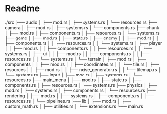 # Readme

./src
├── audio
│   ├── mod.rs
│   ├── systems.rs
│   └── resources.rs
├── camera
│   ├── mod.rs
│   ├── systems.rs
│   └── components.rs
├── chunk
│   ├── mod.rs
│   ├── components.rs
│   ├── resources.rs
│   └── systems.rs
├── game
│   ├── mod.rs
│   ├── state.rs
│   ├── enemy
│   │   ├── mod.rs
│   │   ├── components.rs
│   │   ├── resources.rs
│   │   └── systems.rs
│   ├── player
│   │   ├── mod.rs
│   │   ├── components.rs
│   │   ├── resources.rs
│   │   └── systems.rs
│   ├── ui
│   │   ├── mod.rs
│   │   ├── components.rs
│   │   ├── resources.rs
│   │   └── systems.rs
│   └── terrain
│       ├── mod.rs
│       ├── components
│       │   ├── mod.rs
│       │   ├── coordinates.rs
│       │   └── tile.rs
│       ├── resources
│       │   ├── mod.rs
│       │   ├── noise_generator.rs
│       │   └── tilemap.rs
│       └── systems.rs
├── input
│   ├── mod.rs
│   ├── systems.rs
│   └── resources.rs
├── main_menu
│   ├── mod.rs
│   ├── state.rs
│   ├── components.rs
│   ├── resources.rs
│   └── systems.rs
├── physics
│   ├── mod.rs
│   ├── systems.rs
│   ├── components.rs
│   └── resources.rs
├── rendering
│   ├── mod.rs
│   ├── systems.rs
│   ├── components.rs
│   ├── resources.rs
│   └── pipelines.rs
├── lib
│   ├── mod.rs
│   ├── custom_math.rs
│   ├── utilities.rs
│   └── extensions.rs
└── main.rs
